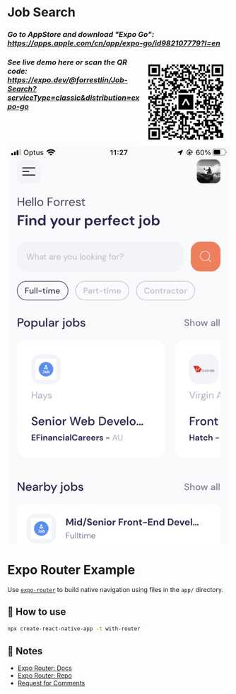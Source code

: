 # Job Search

### ***Go to AppStore and download "Expo Go": https://apps.apple.com/cn/app/expo-go/id982107779?l=en***
### <img src="public/livedemo.svg" width="200px" align="right"/> ***See live demo here or scan the QR code: https://expo.dev/@forrestlin/Job-Search?serviceType=classic&distribution=expo-go*** 


![Screenshot](public/screenshot.png)

# Expo Router Example

Use [`expo-router`](https://expo.github.io/router) to build native navigation using files in the `app/` directory.

## 🚀 How to use

```sh
npx create-react-native-app -t with-router
```

## 📝 Notes

- [Expo Router: Docs](https://expo.github.io/router)
- [Expo Router: Repo](https://github.com/expo/router)
- [Request for Comments](https://github.com/expo/router/discussions/1)
